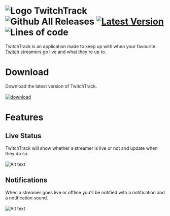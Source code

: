 ![Logo](https://github.com/ChristopherK95/TwitchTrack/blob/master/TwitchTrack64.png?raw=true) TwitchTrack ![Github All Releases](https://img.shields.io/github/downloads/ChristopherK95/TwitchTrack/total?logo=GitHub&style=flat&color=orange) [![Latest Version](https://img.shields.io/github/v/release/ChristopherK95/TwitchTrack)](https://github.com/ChristopherK95/TwitchTrack/releases/latest) ![Lines of code](https://img.shields.io/tokei/lines/github/ChristopherK95/TwitchTrack?color=orange)
============
TwitchTrack is an application made to keep up with when your favourite <a href="https://twitch.tv">Twitch</a> streamers go live and what they're up to.
# Download
Download the latest version of TwitchTrack.
<br>
<br>
[![download](https://img.shields.io/github/v/release/ChristopherK95/TwitchTrack?color=%233bbf26&label=download)](https://github.com/ChristopherK95/TwitchTrack/releases/latest/download/Setup.exe)
# Features
## Live Status
TwitchTrack will show whether a streamer is live or not and update when they do so.
<br>
<br>
![Alt text](https://github.com/ChristopherK95/TwitchTrack/blob/master/TwitchTrackShowcase.png?raw=true)
## Notifications
When a streamer goes live or offline you'll be notified with a notification and a notification sound.
<br>
<br>
![Alt text](https://github.com/ChristopherK95/TwitchTrack/blob/master/TwitchTrackNotifs.png?raw=true)
